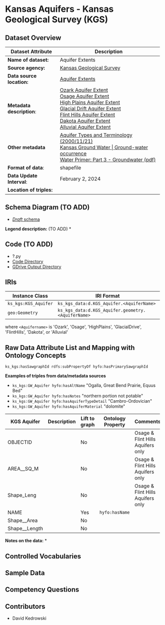 # Kansas Aquifers - Kansas Geological Survey (KGS)

## Dataset Overview
| Dataset Attribute | Description |
| --- | --- |
| **Name of dataset:** | Aquifer Extents |
| **Source agency:** | [Kansas Geological Survey](https://kgs.ku.edu/) |
| **Data source location:** | [Aquifer Extents](https://hub.kansasgis.org/maps/7684344eb6854fa3a6d0b567d470fd9e/about) |
| **Metadata description**: | [Ozark Aquifer Extent](https://hub.kansasgis.org/datasets/KU::aquifer-extents/about?layer=0) <br/> [Osage Aquifer Extent](https://hub.kansasgis.org/datasets/KU::aquifer-extents/about?layer=1) <br/> [High Plains Aquifer Extent](https://hub.kansasgis.org/datasets/KU::aquifer-extents/about?layer=2) <br/> [Glacial Drift Aquifer Extent](https://hub.kansasgis.org/datasets/KU::aquifer-extents/about?layer=3) <br/> [Flint Hills Aquifer Extent](https://hub.kansasgis.org/datasets/KU::aquifer-extents/about?layer=4) <br/> [Dakota Aquifer Extent](https://hub.kansasgis.org/datasets/KU::aquifer-extents/about?layer=5) <br/> [Alluvial Aquifer Extent](https://hub.kansasgis.org/datasets/KU::aquifer-extents/about?layer=6) |
| **Other metadata** | [Aquifer Types and Terminology (2000/11/21)](https://www.kgs.ku.edu/HighPlains/atlas/aptyp.htm) <br/> [Kansas Ground Water \| Ground-water occurrence](https://www.kgs.ku.edu/Publications/Bulletins/ED10/04_occur.html) <br/> [Water Primer: Part 3 - Groundwater (pdf)](https://bookstore.ksre.ksu.edu/pubs/water-primer-part-3-groundwater_MF3022.pdf) |
| **Format of data**: | shapefile |
| **Data Update Interval**: | February 2, 2024 |
| **Location of triples:** |  |

## Schema Diagram (TO ADD)
* [*Draft* schema]()

**Legend description:** (TO ADD)
* 

## Code (TO ADD)
* ?.py
* [Code Directory]()
* [GDrive Output Directory]()

## IRIs
| Instance Class | IRI Format |
| --- | --- |
| `ks_kgs:KGS_Aquifer` | `ks_kgs_data:d.KGS_Aquifer.<AquiferName>` |
| `geo:Geometry` | `ks_kgs_data:d.KGS_Aquifer.geometry.<AquiferName>` |

where `<Aquifername>` is 'Ozark', 'Osage', 'HighPlains', 'GlacialDrive', 'FlintHills', 'Dakota', or 'Alluvial' 

## Raw Data Attribute List and Mapping with Ontology Concepts

`ks_kgs:hasSawgraphId rdfs:subPropertyOf hyfo:hasPrimarySawgraphId`

**Examples of triples from data/metadata sources**
* `ks_kgs:GW_Aquifer hyfo:hasAltName` "Ogalla, Great Bend Prairie, Equus Bed"
* `ks_kgs:GW_Aquifer hyfo:hasNotes` "northern portion not potable"
* `ks_kgs:GW_Aquifer hyfo:hasAquiferTypeDetail` "Cambro-Ordovician"
* `ks_kgs:GW_Aquifer hyfo:hasAquiferMaterial` "dolomite"

| KGS Aquifer | Description | Lift to graph | Ontology Property | Comments |
| --- | --- | --- | --- | --- |
| OBJECTID |  | No |  | Osage & Flint Hills Aquifers only | 
| AREA__SQ_M |  | No |  | Osage & Flint Hills Aquifers only | 
| Shape_Leng |  | No |  | Osage & Flint Hills Aquifers only | 
| NAME |  | Yes | `hyfo:hasName` |  | 
| Shape__Area |  | No |  |  |
| Shape__Length |  | No |  |  |

**Notes on the data:**
* 

## Controlled Vocabularies

## Sample Data

## Competency Questions 

## Contributors
* David Kedrowski
